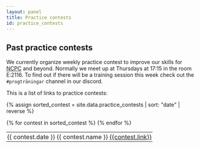 ```yaml
---
layout: panel
title: Practice contests
id: practice_contests
---
```


## Past practice contests

We currently organize weekly practice contest to improve our skills for [NCPC](https://nordic.icpc.io) and beyond. Normally we meet up at Thursdays at 17:15 in the room E:2116. To find out if there will be a training session this week check out the `#progträningar` channel in our discord. 

This is a list of links to practice contests:

{% assign sorted_contest = site.data.practice_contests | sort: "date" | reverse %}

<table id="my-table">
{% for contest in sorted_contest %}
<tr>
<td>
{{ contest.date }}
</td>
<td>
{{ contest.name }}
</td>
<td>
<a href="{{ contest.link }}">{{contest.link}}</a>
</td>
</tr>
{% endfor %}
</table>

<style>
#my-table td {
    padding: 2px 2px;
}
#my-table tr:hover {

}
</style>